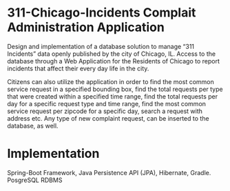 # 311-Chicago-Incidents Complait Administration Application

Design and implementation of a database solution to manage “311 Incidents” data openly published by the city of Chicago, IL. 
Access to the database through a Web Application for the Residents of Chicago to report incidents that affect their every day life in the city. 

Citizens can also utilize the application in order to find the most common service request in a specified bounding box, find the total requests per type that were created within a specified time range, find the total requests per day for a specific request type and time range, find the most common service request per zipcode for a specific day, search a request with address etc. Any type of new complaint request, can be inserted to the database, as well. 

# Implementation

Spring-Boot Framework, Java Persistence API (JPA), Hibernate, Gradle. PosgreSQL RDBMS 
